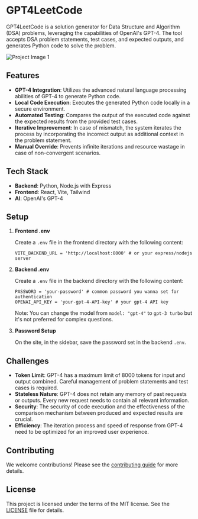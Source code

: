 # GPT4LeetCode



GPT4LeetCode is a solution generator for Data Structure and Algorithm (DSA) problems, leveraging the capabilities of OpenAI's GPT-4. The tool accepts DSA problem statements, test cases, and expected outputs, and generates Python code to solve the problem. 

![[Project Image 1]([https://i.ibb.co/VJ85xNr/image.png])](https://i.ibb.co/VJ85xNr/image.png)

## Features

- **GPT-4 Integration**: Utilizes the advanced natural language processing abilities of GPT-4 to generate Python code.
- **Local Code Execution**: Executes the generated Python code locally in a secure environment.
- **Automated Testing**: Compares the output of the executed code against the expected results from the provided test cases.
- **Iterative Improvement**: In case of mismatch, the system iterates the process by incorporating the incorrect output as additional context in the problem statement.
- **Manual Override**: Prevents infinite iterations and resource wastage in case of non-convergent scenarios.

## Tech Stack

- **Backend**: Python, Node.js with Express
- **Frontend**: React, Vite, Tailwind
- **AI**: OpenAI's GPT-4

## Setup

1. **Frontend .env**

    Create a `.env` file in the frontend directory with the following content:

    ```
    VITE_BACKEND_URL = 'http://localhost:8000' # or your express/nodejs server
    ```

2. **Backend .env**

    Create a `.env` file in the backend directory with the following content:

    ```
    PASSWORD = 'your-password' # common password you wanna set for authentication
    OPENAI_API_KEY = 'your-gpt-4-API-key' # your gpt-4 API key
    ```

    Note: You can change the model from `model: "gpt-4"` to `gpt-3 turbo` but it's not preferred for complex questions.

3. **Password Setup**

    On the site, in the sidebar, save the password set in the backend `.env`.

## Challenges

- **Token Limit**: GPT-4 has a maximum limit of 8000 tokens for input and output combined. Careful management of problem statements and test cases is required.
- **Stateless Nature**: GPT-4 does not retain any memory of past requests or outputs. Every new request needs to contain all relevant information.
- **Security**: The security of code execution and the effectiveness of the comparison mechanism between produced and expected results are crucial.
- **Efficiency**: The iteration process and speed of response from GPT-4 need to be optimized for an improved user experience.

## Contributing

We welcome contributions! Please see the [contributing guide](CONTRIBUTING.md) for more details.

## License

This project is licensed under the terms of the MIT license. See the [LICENSE](LICENSE.md) file for details.
